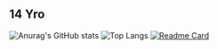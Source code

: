 ## 14 Yro

![Anurag's GitHub stats](https://github-readme-stats.vercel.app/api?username=ProjectCrytos&theme=dark&show_icons=true)
![Top Langs](https://github-readme-stats.vercel.app/api/top-langs/?username=ProjectCrytos&layout=compact&theme=dark)
[![Readme Card](https://github-readme-stats.vercel.app/api/pin/?username=ProjectCrytos&theme=dark&repo=ProjectCrytos)](https://github.com/anuraghazra/github-readme-stats)

